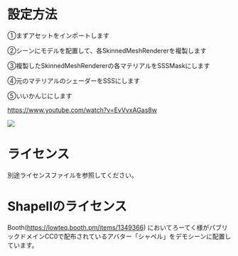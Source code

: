 # 設定方法

①まずアセットをインポートします

②シーンにモデルを配置して、各SkinnedMeshRendererを複製します

③複製したSkinnedMeshRendererの各マテリアルをSSSMaskにします

④元のマテリアルのシェーダーをSSSにします

⑤いいかんじにします

https://www.youtube.com/watch?v=EvVvxAGas8w

[![](https://img.youtube.com/vi/EvVvxAGas8w/0.jpg)](https://www.youtube.com/watch?v=EvVvxAGas8w)

# ライセンス
 別途ライセンスファイルを参照してください。

# Shapellのライセンス
 Booth(https://lowteq.booth.pm/items/1349366) においてろーてく様がパブリックドメインCC0で配布されているアバター「シャペル」をデモシーンに配置しています。
